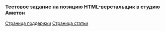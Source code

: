 ### Тестовое задание на позицию HTML-верстальщик в студию Аметон

[Страница поддержки](https://stacy-web.github.io/test-vv/support.html)
[Страница статьи](https://stacy-web.github.io/test-vv/article.html)
